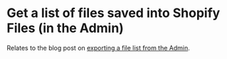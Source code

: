 # Get a list of files saved into Shopify Files (in the Admin)

Relates to the blog post on [exporting a file list from the Admin](https://freakdesign.com.au/blogs/news/113610119-export-a-list-of-all-files-in-the-shopify-admin). 
